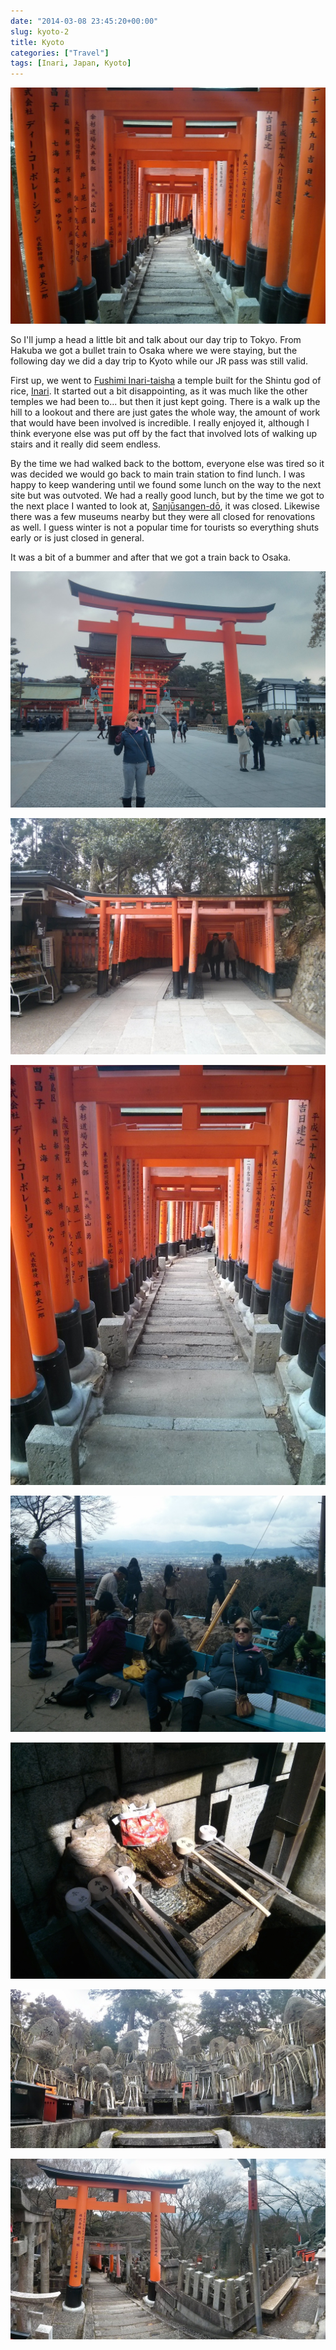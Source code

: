 ```yaml
---
date: "2014-03-08 23:45:20+00:00"
slug: kyoto-2
title: Kyoto
categories: ["Travel"]
tags: [Inari, Japan, Kyoto]
---
```


![kyoto gates](kyoto-gates.jpg)

So I'll jump a head a little bit and talk about our day trip to Tokyo. From Hakuba we got a bullet train to Osaka where we were staying, but the following day we did a day trip to Kyoto while our JR pass was still valid.

First up, we went to [Fushimi Inari-taisha](http://en.wikipedia.org/wiki/Fushimi_Inari-taisha) a temple built for the Shintu god of rice, [Inari](http://en.wikipedia.org/wiki/Inari_%C5%8Ckami). It started out a bit disappointing, as it was much like the other temples we had been to... but then it just kept going. There is a walk up the hill to a lookout and there are just gates the whole way, the amount of work that would have been involved is incredible. I really enjoyed it, although I think everyone else was put off by the fact that involved lots of walking up stairs and it really did seem endless.

By the time we had walked back to the bottom, everyone else was tired so it was decided we would go back to main train station to find lunch. I was happy to keep wandering until we found some lunch on the way to the next site but was outvoted. We had a really good lunch, but by the time we got to the next place I wanted to look at, [Sanjūsangen-dō](http://en.wikipedia.org/wiki/Sanj%C5%ABsangen-d%C5%8D), it was closed. Likewise there was a few museums nearby but they were all closed for renovations as well. I guess winter is not a popular time for tourists so everything shuts early or is just closed in general.

It was a bit of a bummer and after that we got a train back to Osaka.

![IMG_20140221_114456](img_20140221_114456.jpg)

![IMG_20140221_120343](img_20140221_120343.jpg)

![IMG_20140221_130033](img_20140221_130033.jpg)

![IMG_20140221_130259](img_20140221_130259.jpg)

![IMG_20140221_131016](img_20140221_131016.jpg)

![PANO_20140221_122008](pano_20140221_122008.jpg)

![PANO_20140221_125418](pano_20140221_125418.jpg)
